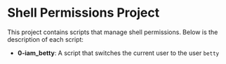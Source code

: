 # Shell Permissions Project

This project contains scripts that manage shell permissions. Below is the description of each script:

- **0-iam_betty**: A script that switches the current user to the user `betty`
